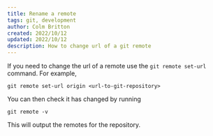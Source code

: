 ```yaml
---
title: Rename a remote
tags: git, development
author: Colm Britton
created: 2022/10/12
updated: 2022/10/12
description: How to change url of a git remote
---
```


If you need to change the url of a remote use the `git remote set-url` command. For example,

```
git remote set-url origin <url-to-git-repository>
```

You can then check it has changed by running

```
git remote -v
```

This will output the remotes for the repository.
